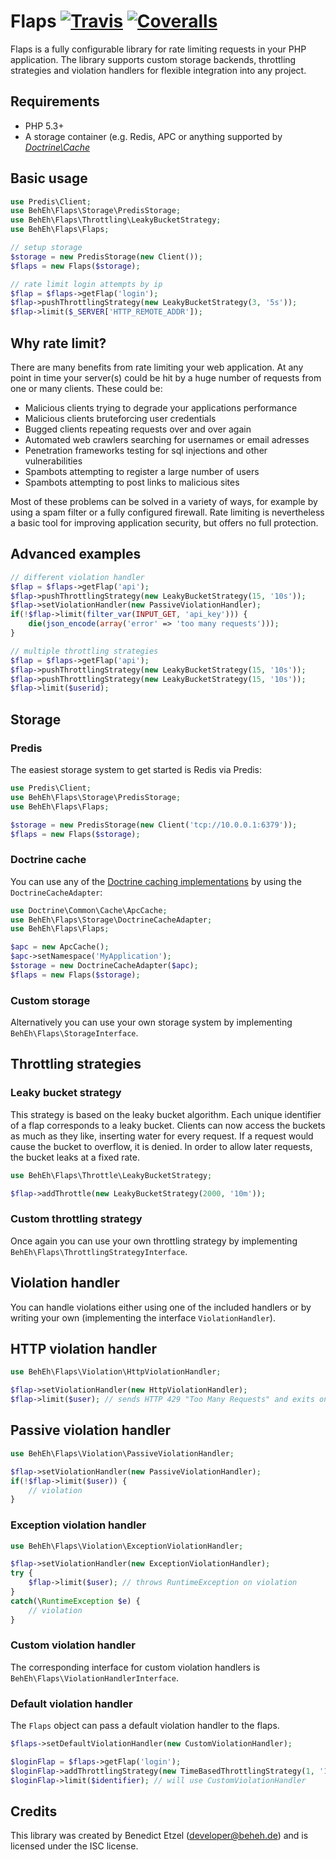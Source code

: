 # Flaps [![Travis](https://img.shields.io/travis/beheh/flaps/master.svg?style=flat-square)](https://travis-ci.org/beheh/flaps) [![Coveralls](https://img.shields.io/coveralls/beheh/flaps/master.svg?style=flat-square)](https://coveralls.io/r/beheh/flaps?branch=master)

Flaps is a fully configurable library for rate limiting requests in your PHP application.
The library supports custom storage backends, throttling strategies and violation handlers for flexible integration into any project.

## Requirements

- PHP 5.3+
- A storage container (e.g. Redis, APC or anything supported by _[Doctrine\Cache](http://doctrine-common.readthedocs.org/en/latest/reference/caching.html)_

## Basic usage

```php
use Predis\Client;
use BehEh\Flaps\Storage\PredisStorage;
use BehEh\Flaps\Throttling\LeakyBucketStrategy;
use BehEh\Flaps\Flaps;

// setup storage
$storage = new PredisStorage(new Client());
$flaps = new Flaps($storage);

// rate limit login attempts by ip
$flap = $flaps->getFlap('login');
$flap->pushThrottlingStrategy(new LeakyBucketStrategy(3, '5s'));
$flap->limit($_SERVER['HTTP_REMOTE_ADDR']);
```

## Why rate limit?

There are many benefits from rate limiting your web application. At any point in time your server(s) could be hit by a huge number of requests from one or many clients. These could be:
- Malicious clients trying to degrade your applications performance
- Malicious clients bruteforcing user credentials
- Bugged clients repeating requests over and over again
- Automated web crawlers searching for usernames or email adresses
- Penetration frameworks testing for sql injections and other vulnerabilities
- Spambots attempting to register a large number of users
- Spambots attempting to post links to malicious sites

Most of these problems can be solved in a variety of ways, for example by using a spam filter or a fully configured firewall. Rate limiting is nevertheless a basic tool for improving application security, but offers no full protection.

## Advanced examples

```php
// different violation handler
$flap = $flaps->getFlap('api');
$flap->pushThrottlingStrategy(new LeakyBucketStrategy(15, '10s'));
$flap->setViolationHandler(new PassiveViolationHandler);
if(!$flap->limit(filter_var(INPUT_GET, 'api_key'))) {
	die(json_encode(array('error' => 'too many requests')));
}
```

```php
// multiple throttling strategies
$flap = $flaps->getFlap('api');
$flap->pushThrottlingStrategy(new LeakyBucketStrategy(15, '10s'));
$flap->pushThrottlingStrategy(new LeakyBucketStrategy(15, '10s'));
$flap->limit($userid);
```

## Storage

### Predis

The easiest storage system to get started is Redis via Predis:

```php
use Predis\Client;
use BehEh\Flaps\Storage\PredisStorage;
use BehEh\Flaps\Flaps;

$storage = new PredisStorage(new Client('tcp://10.0.0.1:6379'));
$flaps = new Flaps($storage);
```

### Doctrine cache

You can use any of the [Doctrine caching implementations](http://doctrine-common.readthedocs.org/en/latest/reference/caching.html) by using the `DoctrineCacheAdapter`:

```php
use Doctrine\Common\Cache\ApcCache;
use BehEh\Flaps\Storage\DoctrineCacheAdapter;
use BehEh\Flaps\Flaps;

$apc = new ApcCache();
$apc->setNamespace('MyApplication');
$storage = new DoctrineCacheAdapter($apc);
$flaps = new Flaps($storage);
```

### Custom storage

Alternatively you can use your own storage system by implementing `BehEh\Flaps\StorageInterface`.

## Throttling strategies

### Leaky bucket strategy

This strategy is based on the leaky bucket algorithm. Each unique identifier of a flap corresponds to a leaky bucket.
Clients can now access the buckets as much as they like, inserting water for every request. If a request would cause the bucket to overflow, it is denied.
In order to allow later requests, the bucket leaks at a fixed rate.

```php
use BehEh\Flaps\Throttle\LeakyBucketStrategy;

$flap->addThrottle(new LeakyBucketStrategy(2000, '10m'));
```

### Custom throttling strategy

Once again you can use your own throttling strategy by implementing `BehEh\Flaps\ThrottlingStrategyInterface`.

## Violation handler

You can handle violations either using one of the included handlers or by writing your own (implementing the interface `ViolationHandler`).

## HTTP violation handler

```php
use BehEh\Flaps\Violation\HttpViolationHandler;

$flap->setViolationHandler(new HttpViolationHandler);
$flap->limit($user); // sends HTTP 429 "Too Many Requests" and exits on violation (default)
```

## Passive violation handler

```php
use BehEh\Flaps\Violation\PassiveViolationHandler;

$flap->setViolationHandler(new PassiveViolationHandler);
if(!$flap->limit($user)) {
	// violation
}
```

### Exception violation handler

```php
use BehEh\Flaps\Violation\ExceptionViolationHandler;

$flap->setViolationHandler(new ExceptionViolationHandler);
try {
	$flap->limit($user); // throws RuntimeException on violation
}
catch(\RuntimeException $e) {
	// violation
}
```

### Custom violation handler

The corresponding interface for custom violation handlers is `BehEh\Flaps\ViolationHandlerInterface`.

### Default violation handler

The `Flaps` object can pass a default violation handler to the flaps.

```php
$flaps->setDefaultViolationHandler(new CustomViolationHandler);

$loginFlap = $flaps->getFlap('login');
$loginFlap->addThrottlingStrategy(new TimeBasedThrottlingStrategy(1, '1s'));
$loginFlap->limit($identifier); // will use CustomViolationHandler
```

## Credits

This library was created by Benedict Etzel (developer@beheh.de) and is licensed under the ISC license.

